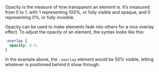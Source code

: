 Opacity is the measure of how transparent an element is. It’s measured from 0 to 1, with 1 representing 100%, or fully visible and opaque, and 0 representing 0%, or fully invisible.

Opacity can be used to make elements fade into others for a nice overlay effect. To adjust the opacity of an element, the syntax looks like this:
```css
.overlay {
  opacity: 0.5;
}
```

In the example above, the `.overlay` element would be 50% visible, letting whatever is positioned behind it show through.